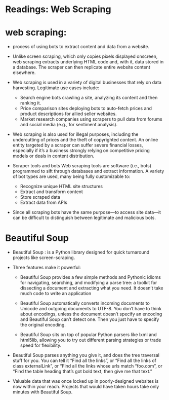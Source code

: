 # Readings: Web Scraping

# web scraping:
- process of using bots to extract content and data from a website.

- Unlike screen scraping, which only copies pixels displayed onscreen, web scraping extracts underlying HTML code and, with it, data stored in a database. The scraper can then replicate entire website content elsewhere.

- Web scraping is used in a variety of digital businesses that rely on data harvesting. Legitimate use cases include:

    - Search engine bots crawling a site, analyzing its content and then ranking it.
    - Price comparison sites deploying bots to auto-fetch prices and product descriptions for allied seller websites.
   - Market research companies using scrapers to pull data from forums and social media (e.g., for sentiment analysis).

- Web scraping is also used for illegal purposes, including the undercutting of prices and the theft of copyrighted content. An online entity targeted by a scraper can suffer severe financial losses, especially if it’s a business strongly relying on competitive pricing models or deals in content distribution.

- Scraper tools and bots Web scraping tools are software (i.e., bots) programmed to sift through databases and extract information. A variety of bot types are used, many being fully customizable to:

    - Recognize unique HTML site structures
    - Extract and transform content
    - Store scraped data
    - Extract data from APIs

- Since all scraping bots have the same purpose—to access site data—it can be difficult to distinguish between legitimate and malicious bots.

# Beautiful Soup

- Beautiful Soup : is a Python library designed for quick turnaround projects like screen-scraping.
- Three features make it powerful:

    - Beautiful Soup provides a few simple methods and Pythonic idioms for navigating, searching, and modifying a parse tree: a toolkit for dissecting a document and extracting what you need. It doesn’t take much code to write an application

    - Beautiful Soup automatically converts incoming documents to Unicode and outgoing documents to UTF-8. You don’t have to think about encodings, unless the document doesn’t specify an encoding and Beautiful Soup can’t detect one. Then you just have to specify the original encoding.

    - Beautiful Soup sits on top of popular Python parsers like lxml and html5lib, allowing you to try out different parsing strategies or trade speed for flexibility.
- Beautiful Soup parses anything you give it, and does the tree traversal stuff for you. You can tell it “Find all the links”, or “Find all the links of class externalLink”, or “Find all the links whose urls match “foo.com”, or “Find the table heading that’s got bold text, then give me that text.”
- Valuable data that was once locked up in poorly-designed websites is now within your reach. Projects that would have taken hours take only minutes with Beautiful Soup.